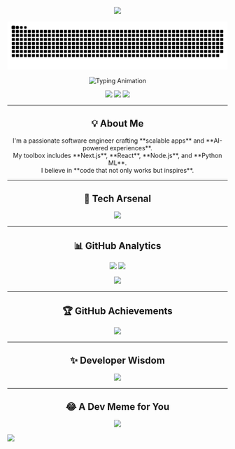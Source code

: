 <!-- Full Gradient Animated Banner -->
<p align="center">
  <img src="https://capsule-render.vercel.app/api?type=rect&color=gradient&height=100&section=header&text=Muneer%20Khalid&fontSize=50&fontColor=fff&animation=fadeIn" />
</p>

<!-- Floating Particle Background Effect -->
<p align="center">
  <img src="https://raw.githubusercontent.com/Platane/snk/output/github-contribution-grid-snake.svg" />
</p>

<!-- Neon Typing Intro -->
<p align="center">
  <img src="https://readme-typing-svg.herokuapp.com?font=Fira+Code&size=28&duration=4000&pause=500&color=00F0FF&background=00000000&center=true&vCenter=true&width=900&lines=Full+Stack+Developer+%F0%9F%92%BB;AI+%26+ML+Enthusiast+%F0%9F%A4%96;Creating+Digital+Magic+Since+2019+✨;Open+Source+Contributor+%F0%9F%9A%80" alt="Typing Animation" />
</p>

<!-- Social Links -->
<p align="center">
<a href="https://linkedin.com/in/muneer-khalid-489079215"><img src="https://img.shields.io/badge/LinkedIn-00A0DC?style=for-the-badge&logo=linkedin&logoColor=white"/></a>
<a href="https://instagram.com/Muneerkhalid_"><img src="https://img.shields.io/badge/Instagram-FF006E?style=for-the-badge&logo=instagram&logoColor=white"/></a>
<a href="https://facebook.com/muneer.ansari.1422?mibextid=ZbWKwL"><img src="https://img.shields.io/badge/Facebook-1877F2?style=for-the-badge&logo=facebook&logoColor=white"/></a>
</p>

---

<!-- Neon About Me -->
<h2 align="center">💡 About Me</h2>
<p align="center">
I'm a passionate software engineer crafting **scalable apps** and **AI-powered experiences**.<br/>
My toolbox includes **Next.js**, **React**, **Node.js**, and **Python ML**.<br/>
I believe in **code that not only works but inspires**.
</p>

---

<!-- Animated Skills -->
<h2 align="center">🚀 Tech Arsenal</h2>
<p align="center">
<img src="https://skillicons.dev/icons?i=react,nextjs,nodejs,express,typescript,javascript,python,flask,mongodb,mysql,tailwind,bootstrap,docker,graphql,git,figma&perline=8" />
</p>

---

<!-- Animated GitHub Stats -->
<h2 align="center">📊 GitHub Analytics</h2>
<p align="center">
  <img src="https://github-readme-stats.vercel.app/api?username=Muneerkhalid&show_icons=true&theme=radical&hide_border=true" height="180"/>
  <img src="https://github-readme-streak-stats.herokuapp.com?user=Muneerkhalid&theme=radical&hide_border=true" height="180"/>
</p>

<p align="center">
  <img src="https://github-readme-stats.vercel.app/api/top-langs/?username=Muneerkhalid&layout=compact&theme=radical&hide_border=true"/>
</p>

---

<!-- Trophy Case -->
<h2 align="center">🏆 GitHub Achievements</h2>
<p align="center">
  <img src="https://github-profile-trophy.vercel.app/?username=Muneerkhalid&theme=matrix&no-frame=true&row=1&column=6" />
</p>

---

<!-- Animated Quote -->
<h2 align="center">✨ Developer Wisdom</h2>
<p align="center">
  <img src="https://quotes-github-readme.vercel.app/api?type=horizontal&theme=radical" />
</p>

---

<!-- Funny Meme -->
<h2 align="center">😂 A Dev Meme for You</h2>
<p align="center">
  <img src="https://randommeme-five.vercel.app/" width="400"/>
</p>

<!-- Footer Wave -->
<img src="https://capsule-render.vercel.app/api?type=waving&color=gradient&height=100&section=footer"/>
